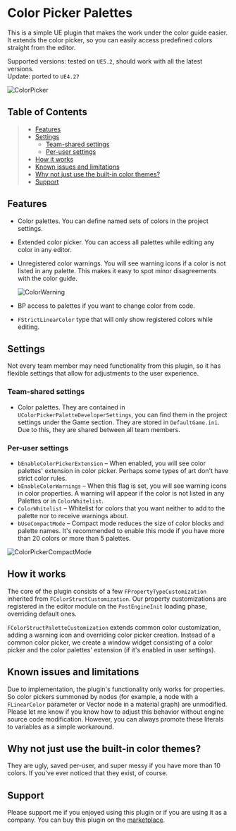 # Color Picker Palettes
This is a simple UE plugin that makes the work under the color guide easier. It extends the color picker, so you can easily access predefined colors straight from the editor.

Supported versions: tested on `UE5.2`, should work with all the latest versions.  
Update: ported to `UE4.27`

![ColorPicker](https://github.com/HInquisition/UEColorPickerPalette/assets/64382796/ec079e1e-5766-4a6a-ae11-eb1e445782c3)

## Table of Contents
> - [Features](#features)  
> - [Settings](#settings)
>    - [Team-shared settings](#team-shared-settings)
>    - [Per-user settings](#per-user-settings)  
> - [How it works](#how-it-works)  
> - [Known issues and limitations](#known-issues-and-limitations)
> - [Why not just use the built-in color themes?](#why-not-just-use-the-built-in-color-themes)  
> - [Support](#support)  

## Features
- Color palettes. You can define named sets of colors in the project settings.
- Extended color picker. You can access all palettes while editing any color in any editor.
- Unregistered color warnings. You will see warning icons if a color is not listed in any palette. This makes it easy to spot minor disagreements with the color guide.
   
  ![ColorWarning](https://github.com/HInquisition/UEColorPickerPalette/assets/64382796/55f0f2d8-57af-4c3f-8b44-9900fd20c6fe)
- BP access to palettes if you want to change color from code.
- `FStrictLinearColor` type that will only show registered colors while editing.
## Settings 
Not every team member may need functionality from this plugin, so it has flexible settings that allow for adjustments to the user experience.
### Team-shared settings
- Color palettes. They are contained in `UColorPickerPaletteDeveloperSettings`, you can find them in the project settings under the Game section. They are stored in `DefaultGame.ini`. Due to this, they are shared between all team members.
### Per-user settings
- `bEnableColorPickerExtension` – When enabled, you will see color palettes' extension in color picker. Perhaps some types of art don't have strict color rules.
- `bEnableColorWarnings` – When this flag is set, you will see warning icons in color properties. A warning will appear if the color is not listed in any Palettes or in `ColorWhitelist`.
- `ColorWhitelist` – Whitelist for colors that you want neither to add to the palette nor to receive warnings about.
- `bUseCompactMode` – Compact mode reduces the size of color blocks and palette names. It's recommended to enable this mode if you have more than 20 colors or more than 5 palettes.

![ColorPickerCompactMode](https://github.com/HInquisition/UEColorPickerPalette/assets/64382796/a90996e7-d4a5-47d3-9be1-7bd7c1919f42)

## How it works
The core of the plugin consists of a few `FPropertyTypeCustomization` inherited from `FColorStructCustomization`. Our property customizations are registered in the editor module on the `PostEngineInit` loading phase, overriding default ones.

`FColorStructPaletteCustomization` extends common color customization, adding a warning icon and overriding color picker creation. Instead of a common color picker, we create a window widget consisting of a color picker and the color palettes' extension (if it's enabled in user settings).

## Known issues and limitations
Due to implementation, the plugin's functionality only works for properties. So color pickers summoned by nodes (for example, a node with a `FLinearColor` parameter or Vector node in a material graph) are unmodified. Please let me know if you know how to adjust this behavior without engine source code modification. However, you can always promote these literals to variables as a simple workaround.

## Why not just use the built-in color themes?
They are ugly, saved per-user, and super messy if you have more than 10 colors. If you've ever noticed that they exist, of course.

## Support 
Please support me if you enjoyed using this plugin or if you are using it as a company. You can buy this plugin on the [marketplace](https://www.unrealengine.com/marketplace/en-US/product/color-picker-palettes).
